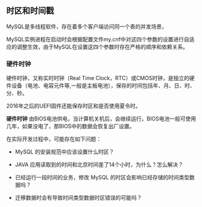 
## 时区和时间戳

MySQL是多线程软件，存在着多个客户端访问同一个表的并发场景，

MySQL实例进程在启动时会根据配置文件my.cnf中对这四个参数的设置进行自适应的调整生效，由于MySQL在设置这四个参数时存在严格的顺序和依赖关系。

### 硬件时钟

硬件时钟，又称实时时钟（Real Time Clock，RTC）或CMOS时钟，是独立的硬件设备（电池、电容元件等,一般是主板电池），保存的时间包括年、月、日、时、分、秒。

2016年之后的UEFI固件还能保存时区和是否使用夏令时。

**硬件时钟** 由BIOS电池供电，当计算机关机后，会继续运行，BIOS电池一般可使用几年，如果没电了，那BIOS中的数据会恢复出厂设置。

在实际开发过程中，可能存在如下问题：

- MySQL 的安装规范中应该设置什么时区？

- JAVA 应用读取到的时间和北京时间差了14个小时，为什么？怎么解决？

- 已经运行一段时间的业务，修改 MySQL 的时区会影响已经存储的时间类型数据吗？

- 迁移数据时会有导致时间类型数据时区错误的可能吗？


